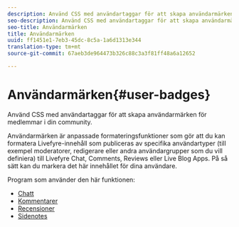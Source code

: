 ```yaml
---
description: Använd CSS med användartaggar för att skapa användarmärken för medlemmar i din community.
seo-description: Använd CSS med användartaggar för att skapa användarmärken för medlemmar i din community.
seo-title: Användarmärken
title: Användarmärken
uuid: ff1451e1-7eb3-45dc-8c5a-1a6d1313e344
translation-type: tm+mt
source-git-commit: 67aeb3de964473b326c88c3a3f81ff48a6a12652

---
```



# Användarmärken{#user-badges}

Använd CSS med användartaggar för att skapa användarmärken för medlemmar i din community.

Användarmärken är anpassade formateringsfunktioner som gör att du kan formatera Livefyre-innehåll som publiceras av specifika användartyper (till exempel moderatorer, redigerare eller andra användargrupper som du vill definiera) till Livefyre Chat, Comments, Reviews eller Live Blog Apps. På så sätt kan du markera det här innehållet för dina användare.

Program som använder den här funktionen:

* [Chatt](../../c-about-apps/c-chat-app/c-chat-app.md#c_chat_app)
* [Kommentarer](/help/using/c-about-apps/c-comments/c-comments.md)
* [Recensioner](../../c-about-apps/c-reviews-app/c-reviews-app.md#c_reviews_app)
* [Sidenotes](../../c-about-apps/c-sidenotes-app/c-sidenotes-app.md#c_sidenotes_app)

